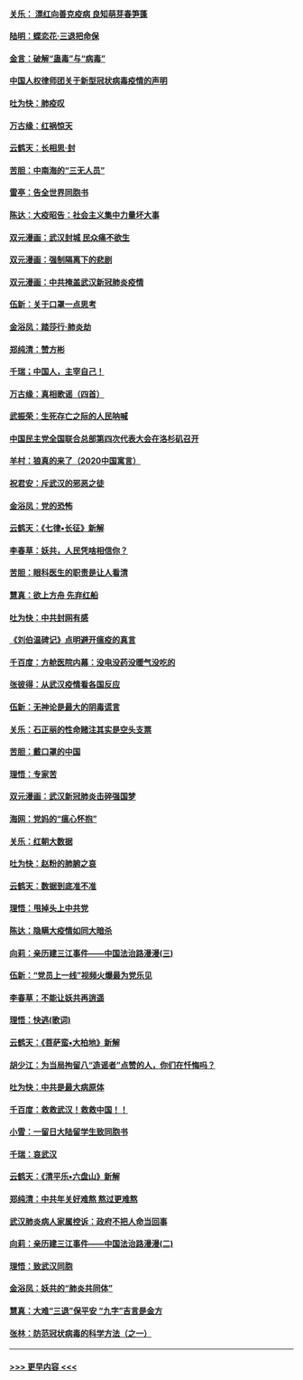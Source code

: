 #### [关乐： 漂红向善克疫病 良知萌芽春笋蓬](../pages/nsc993/n11865710.md?t=02131633) 
#### [陆明：蝶恋花‧三退把命保](../pages/nsc993/n11865673.md?t=02131633) 
#### [金言：破解“蛊毒”与“病毒”](../pages/nsc993/n11864103.md?t=02131633) 
#### [中国人权律师团关于新型冠状病毒疫情的声明](../pages/nsc993/n11864249.md?t=02131633) 
#### [吐为快：肺疫叹](../pages/nsc993/n11864027.md?t=02131633) 
#### [万古缘：红祸惊天](../pages/nsc993/n11864079.md?t=02131633) 
#### [云鹤天：长相思‧封](../pages/nsc993/n11864006.md?t=02131633) 
#### [苦胆：中南海的“三无人员”](../pages/nsc993/n11862997.md?t=02131633) 
#### [雷亭：告全世界同胞书](../pages/nsc993/n11862572.md?t=02131633) 
#### [陈达：大疫昭告：社会主义集中力量坏大事](../pages/nsc993/n11859419.md?t=02131633) 
#### [双元漫画：武汉封城 民众痛不欲生](../pages/nsc993/n11859287.md?t=02131633) 
#### [双元漫画：强制隔离下的悲剧](../pages/nsc993/n11859244.md?t=02131633) 
#### [双元漫画：中共掩盖武汉新冠肺炎疫情](../pages/nsc993/n11858249.md?t=02131633) 
#### [伍新：关于口罩一点思考](../pages/nsc993/n11859195.md?t=02131633) 
#### [金浴凤：踏莎行‧肺炎劫](../pages/nsc993/n11858227.md?t=02131633) 
#### [郑纯清：赞方彬](../pages/nsc993/n11856803.md?t=02131633) 
#### [千瑞；中国人，主宰自己！](../pages/nsc993/n11856793.md?t=02131633) 
#### [万古缘：真相歌谣（四首）](../pages/nsc993/n11856263.md?t=02131633) 
#### [武振荣：生死存亡之际的人民呐喊](../pages/nsc993/n11856256.md?t=02131633) 
#### [中国民主党全国联合总部第四次代表大会在洛杉矶召开](../pages/nsc993/n11856344.md?t=02131633) 
#### [羊村：狼真的来了（2020中国寓言）](../pages/nsc993/n11856229.md?t=02131633) 
#### [祝君安：斥武汉的邪恶之徒](../pages/nsc993/n11855861.md?t=02131633) 
#### [金浴凤：党的恐怖](../pages/nsc993/n11855849.md?t=02131633) 
#### [云鹤天：《七律▪长征》新解](../pages/nsc993/n11855479.md?t=02131633) 
#### [李春草：妖共，人民凭啥相信你？](../pages/nsc993/n11855196.md?t=02131633) 
#### [苦胆：眼科医生的职责是让人看清](../pages/nsc993/n11853840.md?t=02131633) 
#### [慧真：欲上方舟 先弃红船](../pages/nsc993/n11853483.md?t=02131633) 
#### [吐为快：中共封网有感](../pages/nsc993/n11852575.md?t=02131633) 
#### [《刘伯温碑记》点明避开瘟疫的真言](../pages/nsc993/n11852128.md?t=02131633) 
#### [千百度：方舱医院内幕：没电没药没暖气没吃的](../pages/nsc993/n11850211.md?t=02131633) 
#### [张彼得：从武汉疫情看各国反应](../pages/nsc993/n11850102.md?t=02131633) 
#### [伍新：无神论是最大的阴毒谎言](../pages/nsc993/n11846129.md?t=02131633) 
#### [关乐：石正丽的性命赌注其实是空头支票](../pages/nsc993/n11846109.md?t=02131633) 
#### [苦胆：戴口罩的中国](../pages/nsc993/n11845576.md?t=02131633) 
#### [理悟：专家苦](../pages/nsc993/n11845564.md?t=02131633) 
#### [双元漫画：武汉新冠肺炎击碎强国梦](../pages/nsc993/n11843320.md?t=02131633) 
#### [海网：党妈的“瘟心怀抱”](../pages/nsc993/n11840740.md?t=02131633) 
#### [关乐：红朝大数据](../pages/nsc993/n11840675.md?t=02131633) 
#### [吐为快：赵粉的肺腑之哀](../pages/nsc993/n11840618.md?t=02131633) 
#### [云鹤天：数据到底准不准](../pages/nsc993/n11840325.md?t=02131633) 
#### [理悟：甩掉头上中共党](../pages/nsc993/n11838826.md?t=02131633) 
#### [陈达：隐瞒大疫情如同大暗杀](../pages/nsc993/n11838771.md?t=02131633) 
#### [向莉：亲历建三江事件——中国法治路漫漫(三)](../pages/nsc993/n11831825.md?t=02131633) 
#### [伍新：“党员上一线”视频火爆最为党乐见](../pages/nsc993/n11838200.md?t=02131633) 
#### [李春草：不能让妖共再逍遥](../pages/nsc993/n11838102.md?t=02131633) 
#### [理悟：快逃(歌词)](../pages/nsc993/n11838083.md?t=02131633) 
#### [云鹤天：《菩萨蛮▪大柏地》新解](../pages/nsc993/n11838059.md?t=02131633) 
#### [胡少江：为当局拘留八“造谣者”点赞的人，你们在忏悔吗？](../pages/nsc993/n11836801.md?t=02131633) 
#### [吐为快：中共是最大病原体](../pages/nsc993/n11836748.md?t=02131633) 
#### [千百度：救救武汉！救救中国！！](../pages/nsc993/n11836145.md?t=02131633) 
#### [小雪：一留日大陆留学生致同胞书](../pages/nsc993/n11834624.md?t=02131633) 
#### [千瑞：哀武汉](../pages/nsc993/n11833647.md?t=02131633) 
#### [云鹤天：《清平乐▪六盘山》新解](../pages/nsc993/n11833611.md?t=02131633) 
#### [郑纯清：中共年关好难熬 熬过更难熬](../pages/nsc993/n11833489.md?t=02131633) 
#### [武汉肺炎病人家属控诉：政府不把人命当回事](../pages/nsc993/n11833205.md?t=02131633) 
#### [向莉：亲历建三江事件——中国法治路漫漫(二)](../pages/nsc993/n11829102.md?t=02131633) 
#### [理悟：致武汉同胞](../pages/nsc993/n11831522.md?t=02131633) 
#### [金浴凤：妖共的“肺炎共同体”](../pages/nsc993/n11829448.md?t=02131633) 
#### [慧真：大难“三退”保平安 “九字”吉言是金方](../pages/nsc993/n11829501.md?t=02131633) 
#### [张林：防范冠状病毒的科学方法（之一）](../pages/nsc993/n11828618.md?t=02131633) 

----
#### [ >>> 更早内容 <<< ](../indexes/nsc993-earlier.md)
